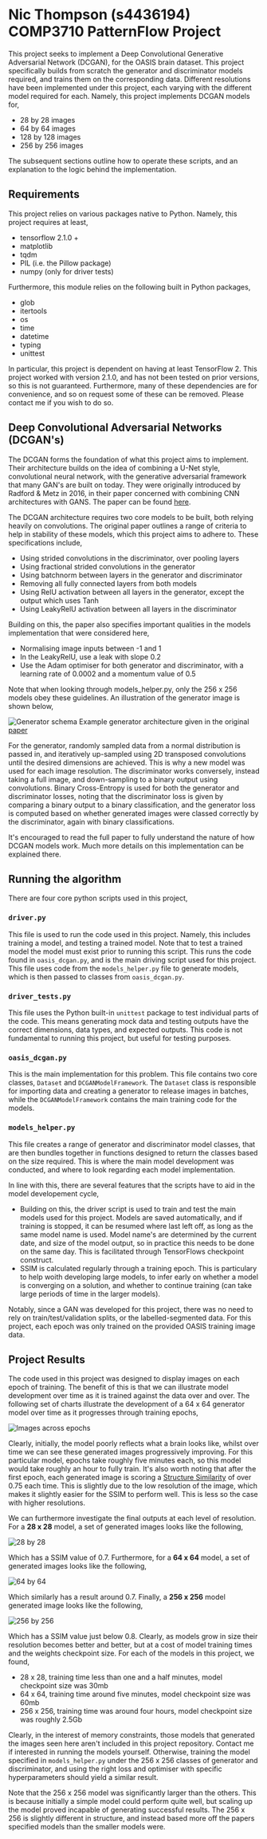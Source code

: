 # Nic Thompson (s4436194) COMP3710 PatternFlow Project

This project seeks to implement a Deep Convolutional Generative Adversarial Network (DCGAN), for the OASIS brain 
dataset. This project specifically builds from scratch the generator and discriminator models required, 
and trains them on the corresponding data. Different resolutions have been implemented under this project, each varying
with the different model required for each. Namely, this project implements DCGAN models for,

* 28 by 28 images
* 64 by 64 images
* 128 by 128 images
* 256 by 256 images

The subsequent sections outline how to operate these scripts, and an explanation to the logic behind the implementation.

## Requirements

This project relies on various packages native to Python. Namely, this project requires at least,

* tensorflow 2.1.0 +
* matplotlib
* tqdm
* PIL (i.e. the Pillow package)
* numpy (only for driver tests)

Furthermore, this module relies on the following built in Python packages,

* glob
* itertools
* os
* time
* datetime
* typing
* unittest

In particular, this project is dependent on having at least TensorFlow 2. This project worked with version 2.1.0, and 
has not been tested on prior versions, so this is not guaranteed. Furthermore, many of these dependencies are for 
convenience, and so on request some of these can be removed. Please contact me if you wish to do so.

## Deep Convolutional Adversarial Networks (DCGAN's)

The DCGAN forms the foundation of what this project aims to implement. Their architecture builds on the idea of 
combining a U-Net style, convolutional neural network, with the generative adversarial framework that many GAN's 
are built on today. They were originally introduced by Radford & Metz in 2016, in their paper concerned with combining
CNN architectures with GANS. The paper can be found [here](https://arxiv.org/pdf/1511.06434.pdf).

The DCGAN architecture requires two core models to be built, both relying heavily on convolutions. The original paper
outlines a range of criteria to help in stability of these models, which this project aims to adhere to. These 
specifications include,

* Using strided convolutions in the discriminator, over pooling layers
* Using fractional strided convolutions in the generator
* Using batchnorm between layers in the generator and discriminator
* Removing all fully connected layers from both models
* Using RelU activation between all layers in the generator, except the output which uses Tanh
* Using LeakyRelU activation between all layers in the discriminator

Building on this, the paper also specifies important qualities in the models implementation that were considered here,

* Normalising image inputs between -1 and 1
* In the LeakyRelU, use a leak with slope 0.2
* Use the Adam optimiser for both generator and discriminator, with a learning rate of 0.0002 and a momentum value of 0.5

Note that when looking through models_helper.py, only the 256 x 256 models obey these guidelines. An illustration of
the generator image is shown below,


![Generator schema](final_images/generator.png)
Example generator architecture given in the original [paper](https://arxiv.org/pdf/1511.06434.pdf)


For the generator, randomly sampled data from a normal distribution is passed in, and iteratively up-sampled using
2D transposed convolutions until the desired dimensions are achieved. This is why a new model was used for each
image resolution. The discriminator works conversely, instead taking a full image, and down-sampling to a binary output
using convolutions. Binary Cross-Entropy is used for both the generator and discriminator losses, noting that the 
discriminator loss is given by comparing a binary output to a binary classification, and the generator loss is computed
based on whether generated images were classed correctly by the discriminator, again with binary classifications.

It's encouraged to read the full paper to fully understand the nature of how DCGAN models work. Much more details 
on this implementation can be explained there.

## Running the algorithm

There are four core python scripts used in this project,

### `driver.py`

This file is used to run the code used in this project. Namely, this includes training a model, and testing a trained 
model. Note that to test a trained model the model must exist prior to running this script. This runs the code found
in `oasis_dcgan.py`, and is the main driving script used for this project. This file uses code from 
the `models_helper.py` file to generate models, which is then passed to classes from `oasis_dcgan.py`.


### `driver_tests.py`

This file uses the Python built-in `unittest` package to test individual parts of the code. This means generating
mock data and testing outputs have the correct dimensions, data types, and expected outputs. This code is not
fundamental to running this project, but useful for testing purposes.


### `oasis_dcgan.py`

This is the main implementation for this problem. This file contains two core classes, `Dataset` and 
`DCGANModelFramework`. The `Dataset` class is responsible for importing data and creating a generator to release images
in batches, while the `DCGANModelFramework` contains the main training code for the models. 


### `models_helper.py`

This file creates a range of generator and discriminator model classes, that are then bundles together in functions 
designed to return the classes based on the size required. This is where the main model development was conducted,
and where to look regarding each model implementation.


In line with this, there are several features that the scripts have to aid in the model developement cycle,
* Building on this, the driver script is used to train and test the main models used for this project. Models are saved
automatically, and if training is stopped, it can be resumed where last left off, as long as the same model name
is used. Model name's are determined by the current date, and size of the model output, so in practice this needs
to be done on the same day. This is facilitated through TensorFlows checkpoint construct.
* SSIM is calculated regularly through a training epoch. This is particulary to help woith developing large models,
to infer early on whether a model is converging on a solution, and whether to continue training (can take large periods
of time in the larger models).

Notably, since a GAN was developed for this project, there was no need to rely on train/test/validation splits, or
the labelled-segmented data. For this project, each epoch was only trained on the provided OASIS training image data.


## Project Results

The code used in this project was designed to display images on each epoch of training. The benefit of this is that we 
can illustrate model development over time as it is trained against the data over and over. The following set of charts
illustrate the development of a 64 x 64 generator model over time as it progresses through training epochs,

![Images across epochs](final_images/epochs.PNG)

Clearly, initially, the model poorly reflects what a brain looks like, whilst over time we can see these generated 
images progressively improving. For this particular model, epochs take roughly five minutes each, so this model would 
take roughly an hour to fully train. It's also worth noting that after the first epoch, each generated image is scoring 
a [Structure Similarity](https://en.wikipedia.org/wiki/Structural_similarity) of over 0.75 each time. This is slightly
due to the low resolution of the image, which makes it slightly easier for the SSIM to perform well. This is less so 
the case with higher resolutions.

We can furthermore investigate the final outputs at each level of resolution. For a **28 x 28** model, a set of 
generated images looks like the following,

![28 by 28](final_images/28_model.PNG)

Which has a SSIM value of 0.7. Furthermore, for a **64 x 64** model, a set of generated images looks like the following,

![64 by 64](final_images/64_model.PNG)

Which similarly has a result around 0.7. Finally, a **256 x 256** model generated image looks like the following,

![256 by 256](final_images/256_model.PNG)

Which has a SSIM value just below 0.8. Clearly, as models grow in size their resolution becomes better and better,
but at a cost of model training times and the weights checkpoint size. For each of the models in this project, we found,

* 28 x 28, training time less than one and a half minutes, model checkpoint size was 30mb
* 64 x 64, training time around five minutes, model checkpoint size was 60mb
* 256 x 256, training time was around four hours, model checkpoint size was roughly 2.5Gb

Clearly, in the interest of memory constraints, those models that generated the images seen here aren't included in this 
project repository. Contact me if interested in running the models yourself. Otherwise, training the model specified in 
`models_helper.py` under the 256 x 256 classes of generator and discriminator, and using the right loss and optimiser
with specific hyperparameters should yield a similar result. 

Note that the 256 x 256 model was significantly larger than the others. This is because initially a simple model could
perform quite well, but scaling up the model proved incapable of generating successful results. The 256 x 256 is 
slightly different in structure, and instead based more off the papers specified models than the smaller models were.
